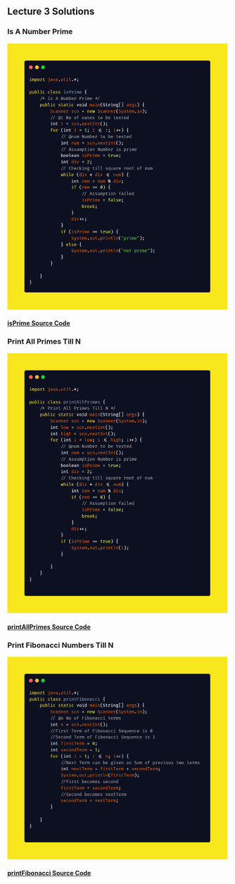 ## Lecture 3 Solutions

### Is A Number Prime

<img src="solutions/isPrime.png" width = "500">

#### [isPrime Source Code](solutions/isPrime.java)

### Print All Primes Till N

<img src="solutions/printAllPrimes.png" width = "500">

#### [printAllPrimes Source Code](solutions/printAllPrimes.java)

### Print Fibonacci Numbers Till N

<img src="solutions/Print%20Fibonacci%20Numbers%20Till%20N.png" width = "500">

#### [printFibonacci Source Code](solutions/printFibonacci.java)
